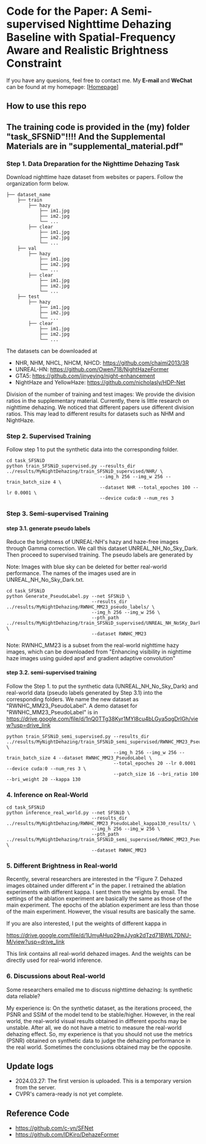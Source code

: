 # Code for the Paper: A Semi-supervised Nighttime Dehazing Baseline with Spatial-Frequency Aware and Realistic Brightness Constraint

If you have any quesions, feel free to contact me. My <b> E-mail </b> and <b> WeChat </b> can be found at my homepage: [<A HREF="https://xiaofeng-life.github.io/">Homepage</A>]

## How to use this repo


## The training code is provided in the (my) folder "task_SFSNiD"!!!! And the Supplemental Materials are in "supplemental_material.pdf"

### Step 1. Data Dreparation for the Nighttime Dehazing Task
Download nighttime haze dataset from websites or papers. Follow the organization form below.
```
├── dataset_name
    ├── train
        ├── hazy
            ├── im1.jpg
            ├── im2.jpg
            └── ...
        ├── clear
            ├── im1.jpg
            ├── im2.jpg
            └── ...
    ├── val
        ├── hazy
            ├── im1.jpg
            ├── im2.jpg
            └── ...
        ├── clear
            ├── im1.jpg
            ├── im2.jpg
            └── ...
    ├── test
        ├── hazy
            ├── im1.jpg
            ├── im2.jpg
            └── ...
        ├── clear
            ├── im1.jpg
            ├── im2.jpg
            └── ...
```

The datasets can be downloaded at
+ NHR, NHM, NHCL, NHCM, NHCD: https://github.com/chaimi2013/3R
+ UNREAL-HN: https://github.com/Owen718/NightHazeFormer
+ GTA5: https://github.com/jinyeying/night-enhancement
+ NightHaze and YellowHaze: https://github.com/nicholasly/HDP-Net

Division of the number of training and test images: 
We provide the division ratios in the supplementary material.
Currently, there is little research on nighttime dehazing. We noticed that different papers use different division ratios. 
This may lead to different results for datasets such as NHM and NightHaze.

### Step 2. Supervised Training
Follow step 1 to put the synthetic data into the corresponding folder.

```
cd task_SFSNiD
python train_SFSNiD_supervised.py --results_dir ../results/MyNightDehazing/train_SFSNiD_supervised/NHR/ \
                                  --img_h 256 --img_w 256 --train_batch_size 4 \
                                  --dataset NHR --total_epoches 100 --lr 0.0001 \
                                  --device cuda:0 --num_res 3
```


### Step 3. Semi-supervised Training

#### step 3.1. generate pseudo labels

Reduce the brightness of UNREAL-NH's hazy and haze-free images through Gamma correction. 
We call this dataset UNREAL_NH_No_Sky_Dark. Then proceed to supervised training.
The pseudo labels are generated by

Note: Images with blue sky can be deleted for better real-world performance. 
The names of the images used are in UNREAL_NH_No_Sky_Dark.txt.


```
cd task_SFSNiD
python Generate_PseudoLabel.py --net SFSNiD \
                               --results_dir ../results/MyNightDehazing/RWNHC_MM23_pseudo_labels/ \
                               --img_h 256 --img_w 256 \
                               --pth_path ../results/MyNightDehazing/train_SFSNiD_supervised/UNREAL_NH_NoSKy_Dark/models/last_SFSNiD_UNREAL_NH_NoSky_Dark.pth \
                               --dataset RWNHC_MM23
```

Note: RWNHC_MM23 is a subset from the real-world nighttime hazy images, which can be downloaded from "Enhancing visibility in nighttime haze images using guided apsf and gradient adaptive convolution"

#### step 3.2. semi-supervised training

Follow the Step 1. to put the synthetic data (UNREAL_NH_No_Sky_Dark) and real-world data (pseudo labels generated by Step 3.1) into the corresponding folders.
We name the new dataset as "RWNHC_MM23_PseudoLabel". A demo dataset for "RWNHC_MM23_PseudoLabel" is in https://drive.google.com/file/d/1nQ0TTg38Kyr1MYl8cu4bLGya5qgDrlGh/view?usp=drive_link


```
python train_SFSNiD_semi_supervised.py --results_dir ../results/MyNightDehazing/train_SFSNiD_semi_supervised/RWNHC_MM23_PseudoLabel_kappa130/ \
                                       --img_h 256 --img_w 256 --train_batch_size 4 --dataset RWNHC_MM23_PseudoLabel \
                                       --total_epoches 20 --lr 0.0001 --device cuda:0 --num_res 3 \
                                       --patch_size 16 --bri_ratio 100 --bri_weight 20 --kappa 130
```


### 4. Inference on Real-World 

```
cd task_SFSNiD
python inference_real_world.py --net SFSNiD \
                               --results_dir ../results/MyNightDehazing/RWNHC_MM23_PseudoLabel_kappa130_results/ \
                               --img_h 256 --img_w 256 \
                               --pth_path ../results/MyNightDehazing/train_SFSNiD_semi_supervised/RWNHC_MM23_PseudoLabel_kappa130/models/last_SFSNiD_/RWNHC_MM23_PseudoLabel.pth \
                               --dataset RWNHC_MM23
```


### 5. Different Brightness in Real-world

Recently, several researchers are interested in the “Figure 7. 
Dehazed images obtained under different κ” in the paper.
I retrained the ablation experiments with different kappa.
I sent them the weights by email. 
The settings of the ablation experiment are basically the same as those of the main experiment. 
The epochs of the ablation experiment are less than those of the main experiment.
However, the visual results are basically the same.

If you are also interested, I put the weights of different kappa in 

https://drive.google.com/file/d/1UmyAHup29wJJyqk2dTzd71BWtL7DNU-M/view?usp=drive_link

This link contains all real-world dehazed images. 
And the weights can be directly used for real-world inference.


### 6. Discussions about Real-world 
Some researchers emailed me to discuss nighttime dehazing: Is synthetic data reliable?

My experience is: 
On the synthetic dataset, as the iterations proceed, the PSNR and SSIM of the model tend to be stable/higher.
However, in the real world, the real-world visual results obtained in different epochs may be unstable.
After all, we do not have a metric to measure the real-world dehazing effect.
So, my experience is that you should not use the metrics (PSNR) obtained on synthetic data to judge the dehazing performance in the real world. 
Sometimes the conclusions obtained may be the opposite.

## Update logs
+ 2024.03.27: The first version is uploaded. This is a temporary version from the server. 
+ CVPR's camera-ready is not yet complete.


## Reference Code
+ https://github.com/c-yn/SFNet
+ https://github.com/IDKiro/DehazeFormer
